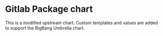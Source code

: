 # Gitlab Package chart

This is a modified upstream chart. Custom templates and values are added to support the BigBang Umbrella chart.

